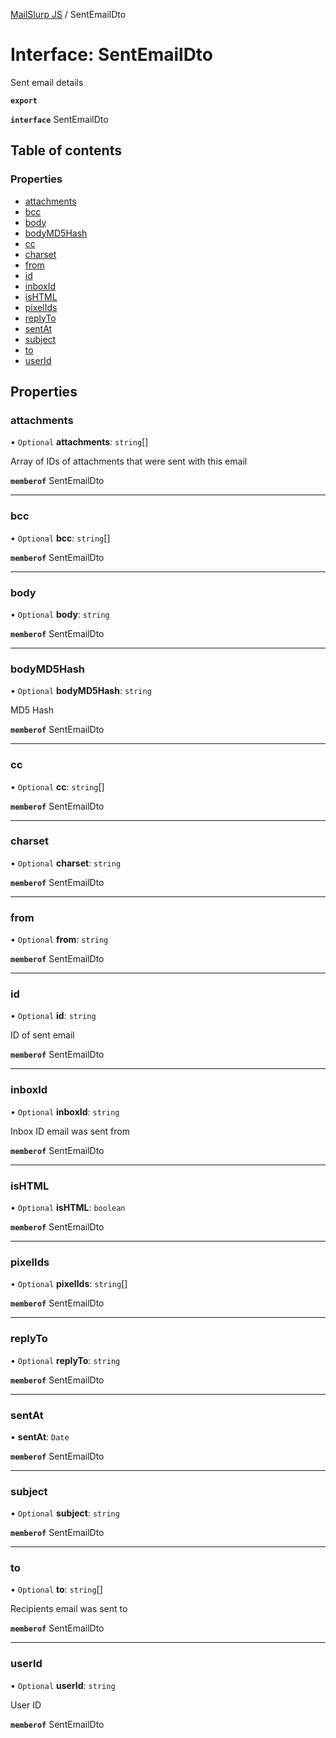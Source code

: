 [MailSlurp JS](../README.md) / SentEmailDto

# Interface: SentEmailDto

Sent email details

**`export`**

**`interface`** SentEmailDto

## Table of contents

### Properties

- [attachments](SentEmailDto.md#attachments)
- [bcc](SentEmailDto.md#bcc)
- [body](SentEmailDto.md#body)
- [bodyMD5Hash](SentEmailDto.md#bodymd5hash)
- [cc](SentEmailDto.md#cc)
- [charset](SentEmailDto.md#charset)
- [from](SentEmailDto.md#from)
- [id](SentEmailDto.md#id)
- [inboxId](SentEmailDto.md#inboxid)
- [isHTML](SentEmailDto.md#ishtml)
- [pixelIds](SentEmailDto.md#pixelids)
- [replyTo](SentEmailDto.md#replyto)
- [sentAt](SentEmailDto.md#sentat)
- [subject](SentEmailDto.md#subject)
- [to](SentEmailDto.md#to)
- [userId](SentEmailDto.md#userid)

## Properties

### attachments

• `Optional` **attachments**: `string`[]

Array of IDs of attachments that were sent with this email

**`memberof`** SentEmailDto

___

### bcc

• `Optional` **bcc**: `string`[]

**`memberof`** SentEmailDto

___

### body

• `Optional` **body**: `string`

**`memberof`** SentEmailDto

___

### bodyMD5Hash

• `Optional` **bodyMD5Hash**: `string`

MD5 Hash

**`memberof`** SentEmailDto

___

### cc

• `Optional` **cc**: `string`[]

**`memberof`** SentEmailDto

___

### charset

• `Optional` **charset**: `string`

**`memberof`** SentEmailDto

___

### from

• `Optional` **from**: `string`

**`memberof`** SentEmailDto

___

### id

• `Optional` **id**: `string`

ID of sent email

**`memberof`** SentEmailDto

___

### inboxId

• `Optional` **inboxId**: `string`

Inbox ID email was sent from

**`memberof`** SentEmailDto

___

### isHTML

• `Optional` **isHTML**: `boolean`

**`memberof`** SentEmailDto

___

### pixelIds

• `Optional` **pixelIds**: `string`[]

**`memberof`** SentEmailDto

___

### replyTo

• `Optional` **replyTo**: `string`

**`memberof`** SentEmailDto

___

### sentAt

• **sentAt**: `Date`

**`memberof`** SentEmailDto

___

### subject

• `Optional` **subject**: `string`

**`memberof`** SentEmailDto

___

### to

• `Optional` **to**: `string`[]

Recipients email was sent to

**`memberof`** SentEmailDto

___

### userId

• `Optional` **userId**: `string`

User ID

**`memberof`** SentEmailDto
